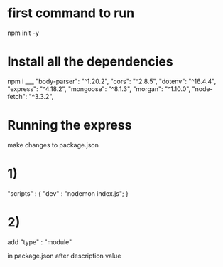 # first command to run 

npm init -y



# Install all the dependencies

npm i ___
"body-parser": "^1.20.2",
"cors": "^2.8.5",
"dotenv": "^16.4.4",
"express": "^4.18.2",
"mongoose": "^8.1.3",
"morgan": "^1.10.0",
"node-fetch": "^3.3.2",



# Running the express

make changes to package.json 

# 1) 

"scripts" : {
    "dev" : "nodemon index.js";
}


# 2)

add 
"type" : "module"

in package.json after description value


